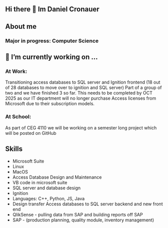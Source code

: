 ## Hi there 👋 Im Daniel Cronauer
## About me
### Major in progress: Computer Science

## 🔭 I’m currently working on ...
### At Work: 
   Transitioning access databases to SQL server and Ignition frontend (18 out of 28 databases to move over to ignition and SQL server) Part of a group of two and     we have finished 3 so far. This needs to be completed by OCT 2025 as our IT department will no longer purchase Access licenses from Microsoft due to their         subscription models.
### At School: 
   As part of CEG 4110 we will be working on a semester long project which will be posted on GitHub

## Skills

- Microsoft Suite
- Linux
- MacOS
- Access Database Design and Maintenance
- VB code in microsoft suite
- SQL server and database design
- Ignition
- Languages: C++, Python, JS, Java
- Design transfer Access databases to SQL server backend and new front end
- QlikSense - pulling data from SAP and building reports off SAP 
- SAP - (production planning, quality module, inventory management)

<!--
**dcronauer/dcronauer** is a ✨ _special_ ✨ repository because its `README.md` (this file) appears on your GitHub profile.

Here are some ideas to get you started:


- 🌱 I’m currently learning ...
- 👯 I’m looking to collaborate on ...
- 🤔 I’m looking for help with ...
- 💬 Ask me about ...
- 📫 How to reach me: ...
- 😄 Pronouns: ...
- ⚡ Fun fact: ...
-->
